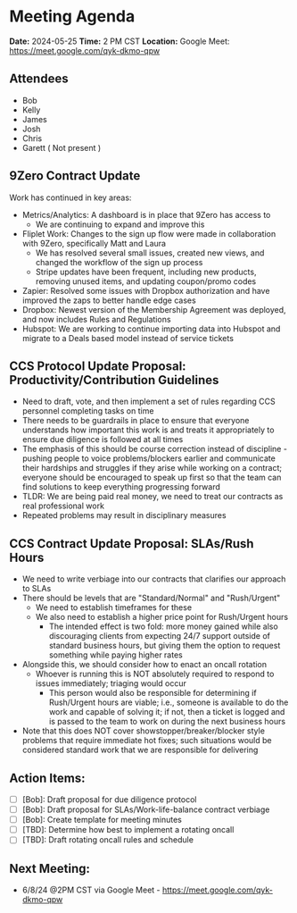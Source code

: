 # Meeting Agenda

**Date:**  2024-05-25
**Time:**   2 PM CST
**Location:**  Google Meet: https://meet.google.com/qyk-dkmo-qpw

## Attendees  
- Bob
- Kelly
- James
- Josh
- Chris
- Garett ( Not present )

## 9Zero Contract Update
Work has continued in key areas:
- Metrics/Analytics: A dashboard is in place that 9Zero has access to
  - We are continuing to expand and improve this 
- Fliplet Work: Changes to the sign up flow were made in collaboration with 9Zero, specifically Matt and Laura
  - We has resolved several small issues, created new views, and changed the workflow of the sign up process
  - Stripe updates have been frequent, including new products, removing unused items, and updating coupon/promo codes
- Zapier: Resolved some issues with Dropbox authorization and have improved the zaps to better handle edge cases
- Dropbox: Newest version of the Membership Agreement was deployed, and now includes Rules and Regulations
- Hubspot: We are working to continue importing data into Hubspot and migrate to a Deals based model instead of service tickets 

## CCS Protocol Update Proposal: Productivity/Contribution Guidelines
- Need to draft, vote, and then implement a set of rules regarding CCS personnel completing tasks on time
- There needs to be guardrails in place to ensure that everyone understands how important this work is and treats it appropriately to ensure due diligence is followed at all times
- The emphasis of this should be course correction instead of discipline - pushing people to voice problems/blockers earlier and communicate their hardships and struggles if they arise while working on a contract; everyone should be encouraged to speak up first so that the team can find solutions to keep everything progressing forward
- TLDR: We are being paid real money, we need to treat our contracts as real professional work
- Repeated problems may result in disciplinary measures

## CCS Contract Update Proposal: SLAs/Rush Hours
- We need to write verbiage into our contracts that clarifies our approach to SLAs
- There should be levels that are "Standard/Normal" and "Rush/Urgent"
  - We need to establish timeframes for these
  - We also need to establish a higher price point for Rush/Urgent hours
    - The intended effect is two fold: more money gained while also discouraging clients from expecting 24/7 support outside of standard business hours, but giving them the option to request something while paying higher rates
- Alongside this, we should consider how to enact an oncall rotation
  - Whoever is running this is NOT absolutely required to respond to issues immediately; triaging would occur 
    - This person would also be responsible for determining if Rush/Urgent hours are viable; i.e., someone is available to do the work and capable of solving it; if not, then a ticket is logged and is passed to the team to work on during the next business hours
- Note that this does NOT cover showstopper/breaker/blocker style problems that require immediate hot fixes; such situations would be considered standard work that we are responsible for delivering 

## Action Items:
- [ ] [Bob]: Draft proposal for due diligence protocol
- [ ] [Bob]: Draft proposal for SLAs/Work-life-balance contract verbiage
- [ ] [Bob]: Create template for meeting minutes
- [ ] [TBD]: Determine how best to implement a rotating oncall
- [ ] [TBD]: Draft rotating oncall rules and schedule 

## Next Meeting:

- 6/8/24 @2PM CST via Google Meet - https://meet.google.com/qyk-dkmo-qpw
